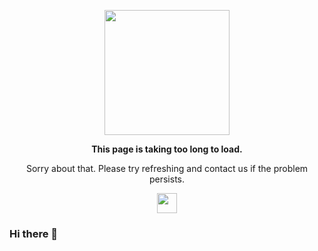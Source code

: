 
<div align="center">
<p>
  <img src="https://i.postimg.cc/nLFQsSgD/Unknown.png" width="200"/>
</p>
<p>
  <strong>This page is taking too long to load.</strong>
</p>
<p>
  Sorry about that. Please try refreshing and contact us if the problem persists.
</p>
<img src="https://i.postimg.cc/GtnBRc0v/301.gif" width="32"/>
</div>

### Hi there 👋
<!--
**ahmadnbl/ahmadnbl** is a ✨ _special_ ✨ repository because its `README.md` (this file) appears on your GitHub profile.

Here are some ideas to get you started:

- 🔭 I’m currently working on ...
- 🌱 I’m currently learning ...
- 👯 I’m looking to collaborate on ...
- 🤔 I’m looking for help with ...
- 💬 Ask me about ...
- 📫 How to reach me: ...
- 😄 Pronouns: ...
- ⚡ Fun fact: ...
-->
